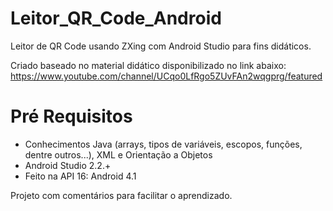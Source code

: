 # Leitor_QR_Code_Android
Leitor de QR Code usando ZXing com Android Studio para fins didáticos.

Criado baseado no material didático disponibilizado no link abaixo: <br />
https://www.youtube.com/channel/UCqo0LfRgo5ZUvFAn2wqgprg/featured

# Pré Requisitos
 - Conhecimentos Java (arrays, tipos de variáveis, escopos, funções, dentre outros...), XML e Orientação a Objetos
 - Android Studio 2.2.+
 - Feito na API 16: Android 4.1
 
Projeto com comentários para facilitar o aprendizado.
